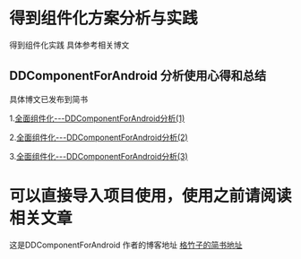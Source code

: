 # 得到组件化方案分析与实践

得到组件化实践 具体参考相关博文

## DDComponentForAndroid 分析使用心得和总结

具体博文已发布到简书

1.[全面组件化---DDComponentForAndroid分析(1)](http://www.jianshu.com/p/5746e50ed572)

2.[全面组件化---DDComponentForAndroid分析(2)](http://www.jianshu.com/p/df80bcfd6250)

3.[全面组件化---DDComponentForAndroid分析(3)](http://www.jianshu.com/p/2d5dc793db65)

# 可以直接导入项目使用，使用之前请阅读相关文章

这是DDComponentForAndroid 作者的博客地址
[格竹子的简书地址](http://www.jianshu.com/u/1c68d0bad5a2)
